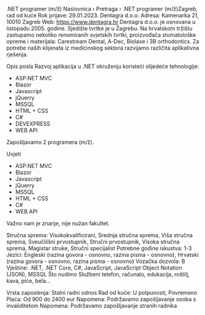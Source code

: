 .NET programer (m/ž)
Naslovnica › Pretraga › .NET programer (m/ž)Zagreb, rad od kuće Rok prijave: 29.01.2023. 
Dentagra d.o.o.
Adresa: Kamenarka 21, 10010 Zagreb
Web: https://www.dentagra.hr
Dentagra d.o.o. je osnovana u listopadu 2005. godine. Sjedište tvrtke je u Zagrebu. Na hrvatskom tržištu zastupamo nekoliko renomiranih svjetskih tvrtki, proizvođača stomatološke opreme i materijala: Carestream Dental, A-Dec, Biolase i 3B orthodontics. Za potrebe naših klijenata iz medicinskog sektora razvijamo različita aplikativna rješenja.

Opis posla
Razvoj aplikacija u .NET okruženju koristeći slijedeće tehnologije:
- ASP.NET MVC
- Blazor
- Javascript
- jQuerry
- MSSQL
- HTML + CSS
- C#
- DEVEXPRESS
- WEB API

Zapošljavamo 2 programera (m/ž).

Uvjeti
- ASP.NET MVC
- Blazor
- Javascript
- jQuerry
- MSSQL
- HTML + CSS
- C#
- WEB API

Važno nam je znanje, nije nužan fakultet.

Stručna sprema: Visokokvalificirani, Srednja stručna sprema, Viša stručna sprema, Sveučilišni prvostupnik, Stručni prvostupnik, Visoka stručna sprema, Magistar struke, Stručni specijalist
Potrebne godine iskustva: 1-3
Jezici: Engleski (razina govora - osnovno, razina pisma - osnovno), Hrvatski (razina govora - osnovno, razina pisma - osnovno)
Vozačka dozvola: B
Vještine: .NET, .NET Core, C#, JavaScript, JavaScript Object Notation (JSON), MSSQL
Što nudimo
Službeni telefon, računalo, edukacija, roštilj, kava, piće, bela...

Vrsta zaposlenja: Stalni radni odnos
Rad od kuće: U potpunosti, Povremeno
Plaća: Od 900 do 2400 eur
Napomena: Podržavamo zapošljavanje osoba s invaliditetom
Napomena: Podržavamo zapošljavanje stranih radnika
